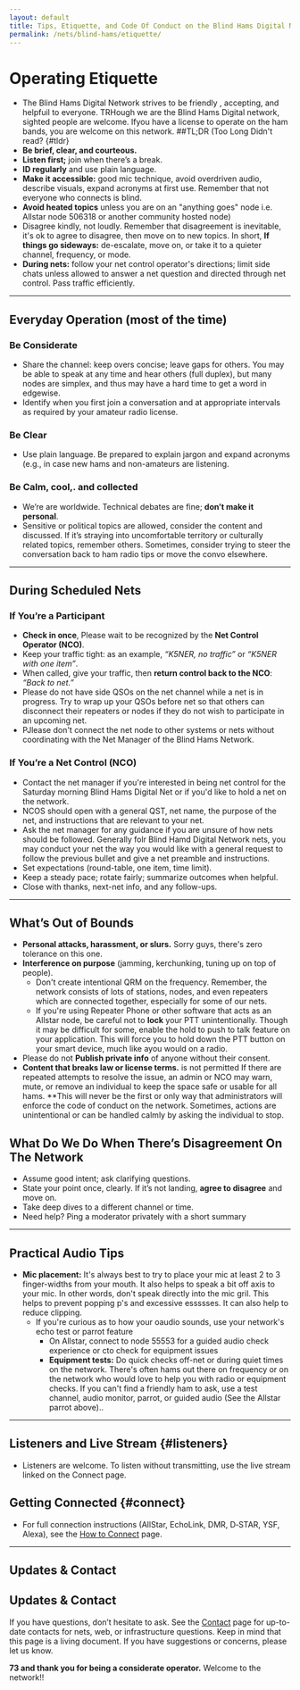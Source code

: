 ```yaml
---
layout: default
title: Tips, Etiquette, and Code Of Conduct on the Blind Hams Digital Network
permalink: /nets/blind-hams/etiquette/
---
```


# Operating Etiquette
- The Blind Hams Digital Network strives to be friendly , accepting, and helpfuil to everyone. TRHough we are the Blind Hams Digital network, sighted people are welcome.  Ifyou have a license to operate on the ham bands, you are welcome on this network.
##TL;DR (Too Long Didn't read? {#tldr}
- **Be brief, clear, and courteous.**
- **Listen first;** join when there’s a break.
- **ID regularly** and use plain language.
- **Make it accessible:** good mic technique, avoid overdriven audio, describe visuals, expand acronyms at first use. Remember that not everyone who connects is blind.
- **Avoid heated topics** unless you are on an "anything goes" node i.e. Allstar node 506318 or another community hosted node)
- Disagree kindly, not loudly. Remember that disagreement is inevitable, it's ok to agree to disagree, then move on to new topics. In short, **If things go sideways:** de-escalate, move on, or take it to a quieter channel, frequency, or mode.
- **During nets:** follow your net control operator's directions; limit side chats unless allowed to answer a net question and directed through net control. Pass traffic efficiently.

---

## Everyday Operation (most of the time)
### Be Considerate
- Share the channel: keep overs concise; leave gaps for others. You may be able to speak at any time and hear others (full duplex), but many nodes are simplex, and thus may have a hard time to get a word in edgewise.
- Identify when you first join a conversation and at appropriate intervals as required  by your amateur radio license.

### Be Clear
- Use plain language. Be prepared to explain jargon and expand acronyms (e.g., in case new hams and non-amateurs are listening.

### Be Calm, cool,. and collected
- We’re are worldwide. Technical debates are fine; **don’t make it personal**.
- Sensitive or political topics are allowed, consider the content and discussed. If it’s straying into uncomfortable territory or culturally related topics, remember others. Sometimes, consider trying to steer the conversation back to ham radio tips or move the convo elsewhere.

---

## During Scheduled Nets

### If You’re a Participant
- **Check in once**,  Please wait to be recognized by the **Net Control Operator (NCO)**.
- Keep your traffic tight: as an example, *“K5NER, no traffic”* or *“K5NER with one item”*.
- When called, give your traffic, then **return control back to the NCO**: *“Back to net.”*
- Please do not have side QSOs on the net channel while a net is in progress. Try to wrap up your QSOs before net so that others can disconnect their repeaters or nodes if they do not wish to participate in an upcoming net.
- PJlease don't connect the net node to other systems or nets without coordinating with the Net Manager of the Blind Hams Network.
### If You’re a Net Control (NCO)
- Contact the net manager if you're interested in being net control for the Saturday morning Blind Hams Digital Net or if you'd like to hold a net on the network.
- NCOS should open with a general QST, net name, the purpose of the net, and instructions that are relevant to your net.
- Ask the net manager for any guidance if you are unsure of how nets should be followed. Generally folr Blind Hamd Digital Network nets, you may conduct your net the way you would like with a general request to follow the previous bullet and give a net preamble and instructions.
- Set expectations (round-table, one item, time limit).
- Keep a steady pace; rotate fairly; summarize outcomes when helpful.
- Close with thanks, next-net info, and any follow-ups.

---

## What’s Out of Bounds

- **Personal attacks, harassment, or slurs.** Sorry guys, there's zero tolerance on this one.
- **Interference on purpose** (jamming, kerchunking, tuning up on top of people).
  * Don't create intentional QRM on the frequency. Remember, the network consists of lots of stations, nodes, and even repeaters which are connected together, especially for some of our nets.
  * If you're using Repeater Phone or other software that acts as an Allstar node, be careful not to **lock** your PTT unintentionally. Though it may be difficult for some, enable the hold to push to talk feature on your application. This will force you to hold down the PTT button on your smart device, much like ayou would on a radio.
- Please do not **Publish   private info** of anyone without their consent.
- **Content that breaks law or license terms.** is not permitted 
If there are repeated attempts to resolve the issue, an admin or NCO may warn, mute, or remove an individual to keep the space safe or usable for all hams. **This will never be the first or only way that administrators will enforce the code of conduct on the network. Sometimes, actions are unintentional or can be handled calmly by asking the individual to stop.

## What Do We Do When There’s Disagreement On The Network

- Assume good intent; ask clarifying questions.
- State your point once, clearly. If it’s not landing, **agree to disagree** and move on.
- Take deep dives to a different channel or time.
- Need help? Ping a moderator privately with a short summary 

---

## Practical Audio Tips

- **Mic placement:** It's always best to try to place your mic at least 2 to 3 finger-widths from your mouth. It also helps to speak a bit off axis to your mic. In other words, don't speak directly into the mic gril. This helps to prevent popping p's and excessive essssses. It can also help to reduce clipping.
  * If you're curious as to how your oaudio sounds, use your network's echo test or parrot feature
    * On Allstar, connect to node 55553 for a guided audio check experience or cto check for equipment issues
    - **Equipment tests:** Do quick checks off-net or during quiet times on the network. There's often hams out there on frequency or on the network who would love to help you with radio or equipment checks. If you can't find a friendly ham to ask, use a test channel, audio monitor, parrot, or guided audio (See the Allstar parrot above)..

---

## Listeners and Live Stream {#listeners}
- Listeners are welcome. To listen without transmitting, use the live stream linked on the Connect page.

## Getting Connected {#connect}
- For full connection instructions (AllStar, EchoLink, DMR, D‑STAR, YSF, Alexa), see the
  <a href="/nets/blind-hams/connect/">How to Connect</a> page.

---

## Updates & Contact
## Updates & Contact

If you have questions, don’t hesitate to ask. See the [Contact](/contact) page for up-to-date contacts for nets, web, or infrastructure questions. Keep in mind that this page is a living document. If you have suggestions or concerns, please let us know.

**73 and thank you for being a considerate operator.** Welcome to the network!!
